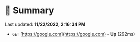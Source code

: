 # 📖 Summary
Last updated: **11/22/2022, 2:16:34 PM**

- `GET` [https://google.com](https://google.com) - **Up** (292ms)
